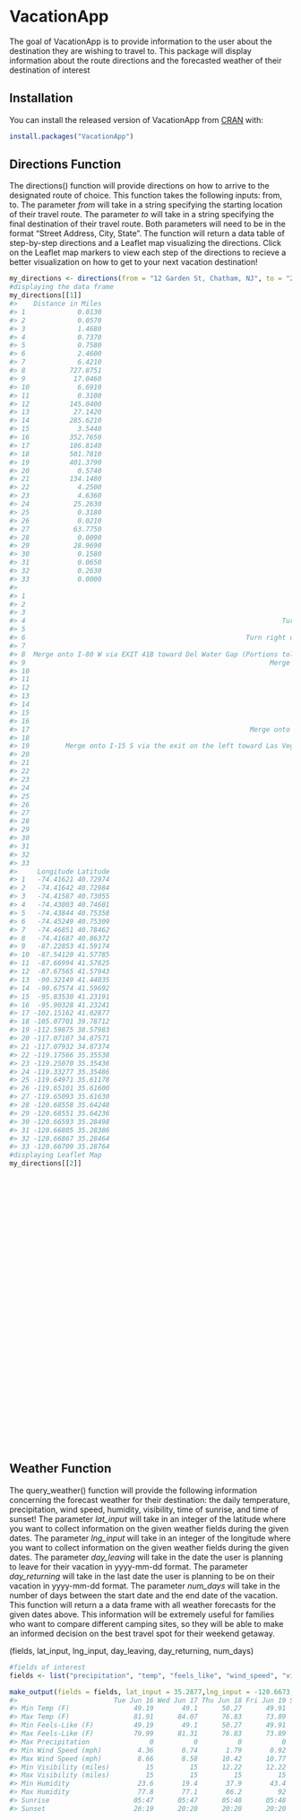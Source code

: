 VacationApp
================

<!-- README.md is generated from README.Rmd. Please edit that file -->

<!-- badges: start -->

<!-- badges: end -->

The goal of VacationApp is to provide information to the user about the
destination they are wishing to travel to. This package will display
information about the route directions and the forecasted weather of
their destination of interest

## Installation

You can install the released version of VacationApp from
[CRAN](https://CRAN.R-project.org) with:

``` r
install.packages("VacationApp")
```

## Directions Function

The directions() function will provide directions on how to arrive to
the designated route of choice. This function takes the following
inputs: from, to. The parameter *from* will take in a string specifying
the starting location of their travel route. The parameter *to* will
take in a string specifying the final destination of their travel route.
Both parameters will need to be in the format “Street Address, City,
State”. The function will return a data table of step-by-step directions
and a Leaflet map visualizing the directions. Click on the Leaflet map
markers to view each step of the directions to recieve a better
visualization on how to get to your next vacation
destination\!

``` r
my_directions <- directions(from = "12 Garden St, Chatham, NJ", to = "275 Lincoln St, San Luis Obispo, CA")
#displaying the data frame
my_directions[[1]]
#>    Distance in Miles
#> 1             0.0130
#> 2             0.0570
#> 3             1.4680
#> 4             0.7370
#> 5             0.7580
#> 6             2.4600
#> 7             6.4210
#> 8           727.8751
#> 9            17.0460
#> 10            6.6910
#> 11            0.3100
#> 12          145.0400
#> 13           27.1420
#> 14          285.6210
#> 15            3.5440
#> 16          352.7650
#> 17          186.8140
#> 18          501.7810
#> 19          401.3790
#> 20            0.5740
#> 21          134.1480
#> 22            4.2500
#> 23            4.6360
#> 24           25.2630
#> 25            0.3180
#> 26            0.0210
#> 27           63.7750
#> 28            0.0090
#> 29           28.9690
#> 30            0.1580
#> 31            0.0650
#> 32            0.2630
#> 33            0.0000
#>                                                                                                                                  Directions
#> 1                                                                                 Start out going northwest on Garden St toward Conger Ter.
#> 2                                                                                                               Turn right onto Conger Ter.
#> 3                                                                                              Turn left onto Southern Blvd/County Hwy-647.
#> 4                                                                Turn left onto Shunpike Rd/County Hwy-646. Continue to follow Shunpike Rd.
#> 5                                                                                               Turn left onto Loantaka Way/County Hwy-636.
#> 6                                                       Turn right onto Spring Valley Rd/County Hwy-601. Continue to follow County Hwy-601.
#> 7                                                                                              Merge onto I-287 N via the ramp on the left.
#> 8  Merge onto I-80 W via EXIT 41B toward Del Water Gap (Portions toll) (Passing through Pennsylvania and Ohio, then crossing into Indiana).
#> 9                                                             Merge onto I-80 W/I-94 W via EXIT 21 toward IN-51 S (Crossing into Illinois).
#> 10                                                                  Keep left to take I-80 W/I-294 N toward Wisconsin-Iowa (Portions toll).
#> 11                                                                                                        Take the I-80 W exit toward Iowa.
#> 12                                                                                                       Merge onto I-80 W (Portions toll).
#> 13                                                                                   Stay straight to go onto I-280 W (Crossing into Iowa).
#> 14                                                                            Merge onto I-80 W via the exit on the left toward Des Moines.
#> 15                                                                                               Stay straight to go onto I-80 (EXPRESS) W.
#> 16                                                                                I-80 (EXPRESS) W becomes I-80 W (Crossing into Nebraska).
#> 17                                                       Merge onto I-76 W via EXIT 102 on the left toward Denver (Crossing into Colorado).
#> 18                                                                                              I-76 W becomes I-70 W (Crossing into Utah).
#> 19         Merge onto I-15 S via the exit on the left toward Las Vegas (Passing through Arizona and Nevada, then crossing into California).
#> 20                                                                                     Take the CA-58 W exit, EXIT 179, toward Bakersfield.
#> 21                                                                                                                      Merge onto CA-58 W.
#> 22                                                                                                  Stay straight to go onto Stockdale Hwy.
#> 23                                                                                      Keep left at the fork to continue on Stockdale Hwy.
#> 24                                                                                                      Merge onto I-5 N toward Sacramento.
#> 25                                                                            Take the CA-46 exit, EXIT 278, toward Lost Hills/Paso Robles.
#> 26                                                                                Keep left to take the ramp toward Lost Hills/Paso Robles.
#> 27                                                                               Turn left onto Highway 46/CA-46. Continue to follow CA-46.
#> 28                                                                                                              Turn left to stay on CA-46.
#> 29                                                                                                                     Merge onto US-101 S.
#> 30                                                                                                       Take the Broad St exit, EXIT 202B.
#> 31                                                                                                  Turn slight right onto Broad St/CA-227.
#> 32                                                                      Turn right onto Lincoln Ave/CA-227. Continue to follow Lincoln Ave.
#> 33                                                                                                          275 LINCOLN AVE is on the left.
#>     Longitude Latitude
#> 1   -74.41621 40.72974
#> 2   -74.41642 40.72984
#> 3   -74.41587 40.73055
#> 4   -74.43003 40.74601
#> 5   -74.43844 40.75358
#> 6   -74.45249 40.75309
#> 7   -74.46851 40.78462
#> 8   -74.41687 40.86372
#> 9   -87.22853 41.59174
#> 10  -87.54120 41.57785
#> 11  -87.66994 41.57825
#> 12  -87.67565 41.57943
#> 13  -90.32149 41.44035
#> 14  -90.67574 41.59692
#> 15  -95.83530 41.23191
#> 16  -95.90328 41.23241
#> 17 -102.15162 41.02877
#> 18 -105.07701 39.78712
#> 19 -112.59875 38.57983
#> 20 -117.07107 34.87571
#> 21 -117.07932 34.87374
#> 22 -119.17566 35.35538
#> 23 -119.25070 35.35436
#> 24 -119.33277 35.35486
#> 25 -119.64971 35.61178
#> 26 -119.65101 35.61600
#> 27 -119.65093 35.61630
#> 28 -120.68558 35.64248
#> 29 -120.68551 35.64236
#> 30 -120.66593 35.28498
#> 31 -120.66805 35.28386
#> 32 -120.66867 35.28464
#> 33 -120.66709 35.28764
#displaying Leaflet Map
my_directions[[2]]
```

<!--html_preserve-->

<div id="htmlwidget-5754625c157244264399" class="leaflet html-widget" style="width:100%;height:480px;">

</div>

<script type="application/json" data-for="htmlwidget-5754625c157244264399">{"x":{"options":{"crs":{"crsClass":"L.CRS.EPSG3857","code":null,"proj4def":null,"projectedBounds":null,"options":{}}},"calls":[{"method":"addTiles","args":["//{s}.tile.openstreetmap.org/{z}/{x}/{y}.png",null,null,{"minZoom":0,"maxZoom":18,"tileSize":256,"subdomains":"abc","errorTileUrl":"","tms":false,"noWrap":false,"zoomOffset":0,"zoomReverse":false,"opacity":1,"zIndex":1,"detectRetina":false,"attribution":"&copy; <a href=\"http://openstreetmap.org\">OpenStreetMap<\/a> contributors, <a href=\"http://creativecommons.org/licenses/by-sa/2.0/\">CC-BY-SA<\/a>"}]},{"method":"addMarkers","args":[[40.729744,40.729839,40.730549,40.746014,40.753582,40.75309,40.784615,40.86372,41.591743,41.577854,41.578255,41.57943,41.440346,41.596916,41.231907,41.232407,41.02877,39.787117,38.579834,34.875713,34.873745,35.355377,35.354359,35.354855,35.611778,35.615997,35.616295,35.642483,35.642365,35.284985,35.283859,35.284641,35.28764],[-74.416214,-74.41642,-74.415871,-74.430031,-74.438438,-74.452492,-74.468513,-74.41687,-87.228531,-87.541199,-87.669945,-87.675652,-90.321487,-90.675735,-95.835304,-95.903282,-102.151619,-105.077011,-112.598755,-117.071068,-117.079323,-119.175659,-119.250702,-119.332771,-119.649712,-119.651009,-119.650925,-120.685577,-120.685509,-120.665932,-120.668045,-120.668671,-120.667091],null,null,null,{"interactive":true,"draggable":false,"keyboard":true,"title":"","alt":"","zIndexOffset":0,"opacity":1,"riseOnHover":false,"riseOffset":250},["Start out going northwest on Garden St toward Conger Ter.","Turn right onto Conger Ter.","Turn left onto Southern Blvd/County Hwy-647.","Turn left onto Shunpike Rd/County Hwy-646. Continue to follow Shunpike Rd.","Turn left onto Loantaka Way/County Hwy-636.","Turn right onto Spring Valley Rd/County Hwy-601. Continue to follow County Hwy-601.","Merge onto I-287 N via the ramp on the left.","Merge onto I-80 W via EXIT 41B toward Del Water Gap (Portions toll) (Passing through Pennsylvania and Ohio, then crossing into Indiana).","Merge onto I-80 W/I-94 W via EXIT 21 toward IN-51 S (Crossing into Illinois).","Keep left to take I-80 W/I-294 N toward Wisconsin-Iowa (Portions toll).","Take the I-80 W exit toward Iowa.","Merge onto I-80 W (Portions toll).","Stay straight to go onto I-280 W (Crossing into Iowa).","Merge onto I-80 W via the exit on the left toward Des Moines.","Stay straight to go onto I-80 (EXPRESS) W.","I-80 (EXPRESS) W becomes I-80 W (Crossing into Nebraska).","Merge onto I-76 W via EXIT 102 on the left toward Denver (Crossing into Colorado).","I-76 W becomes I-70 W (Crossing into Utah).","Merge onto I-15 S via the exit on the left toward Las Vegas (Passing through Arizona and Nevada, then crossing into California).","Take the CA-58 W exit, EXIT 179, toward Bakersfield.","Merge onto CA-58 W.","Stay straight to go onto Stockdale Hwy.","Keep left at the fork to continue on Stockdale Hwy.","Merge onto I-5 N toward Sacramento.","Take the CA-46 exit, EXIT 278, toward Lost Hills/Paso Robles.","Keep left to take the ramp toward Lost Hills/Paso Robles.","Turn left onto Highway 46/CA-46. Continue to follow CA-46.","Turn left to stay on CA-46.","Merge onto US-101 S.","Take the Broad St exit, EXIT 202B.","Turn slight right onto Broad St/CA-227.","Turn right onto Lincoln Ave/CA-227. Continue to follow Lincoln Ave.","275 LINCOLN AVE is on the left."],null,null,null,null,{"interactive":false,"permanent":false,"direction":"auto","opacity":1,"offset":[0,0],"textsize":"10px","textOnly":false,"className":"","sticky":true},null]},{"method":"addPolylines","args":[[[[{"lng":[-74.416214,-74.41642,-74.415871,-74.430031,-74.438438,-74.452492,-74.468513,-74.41687,-87.228531,-87.541199,-87.669945,-87.675652,-90.321487,-90.675735,-95.835304,-95.903282,-102.151619,-105.077011,-112.598755,-117.071068,-117.079323,-119.175659,-119.250702,-119.332771,-119.649712,-119.651009,-119.650925,-120.685577,-120.685509,-120.665932,-120.668045,-120.668671,-120.667091],"lat":[40.729744,40.729839,40.730549,40.746014,40.753582,40.75309,40.784615,40.86372,41.591743,41.577854,41.578255,41.57943,41.440346,41.596916,41.231907,41.232407,41.02877,39.787117,38.579834,34.875713,34.873745,35.355377,35.354359,35.354855,35.611778,35.615997,35.616295,35.642483,35.642365,35.284985,35.283859,35.284641,35.28764]}]]],null,null,{"interactive":true,"className":"","stroke":true,"color":"red","weight":5,"opacity":0.5,"fill":false,"fillColor":"red","fillOpacity":0.2,"smoothFactor":1,"noClip":false},null,null,null,{"interactive":false,"permanent":false,"direction":"auto","opacity":1,"offset":[0,0],"textsize":"10px","textOnly":false,"className":"","sticky":true},null]}],"setView":[[40.729744,-74.416214],15,[]],"limits":{"lat":[34.873745,41.596916],"lng":[-120.685577,-74.415871]}},"evals":[],"jsHooks":[]}</script>

<!--/html_preserve-->

## Weather Function

The query\_weather() function will provide the following information
concerning the forecast weather for their destination: the daily
temperature, precipitation, wind speed, humidity, visibility, time of
sunrise, and time of sunset\! The parameter *lat\_input* will take in an
integer of the latitude where you want to collect information on the
given weather fields during the given dates. The parameter *lng\_input*
will take in an integer of the longitude where you want to collect
information on the given weather fields during the given dates. The
parameter *day\_leaving* will take in the date the user is planning to
leave for their vacation in yyyy-mm-dd format. The parameter
*day\_returning* will take in the last date the user is planning to be
on their vacation in yyyy-mm-dd format. The parameter *num\_days* will
take in the number of days between the start date and the end date of
the vacation. This function will return a a data frame with all weather
forecasts for the given dates above. This information will be extremely
useful for families who want to compare different camping sites, so they
will be able to make an informed decision on the best travel spot for
their weekend getaway.

(fields, lat\_input, lng\_input, day\_leaving, day\_returning,
num\_days)

``` r
#fields of interest
fields <- list("precipitation", "temp", "feels_like", "wind_speed", "visibility", "humidity", "sunrise", "sunset") 

make_output(fields = fields, lat_input = 35.2877,lng_input = -120.6673, day_leaving = "2020-06-18", day_returning = "2020-06-20")
#>                        Tue Jun 16 Wed Jun 17 Thu Jun 18 Fri Jun 19 Sat Jun 20
#> Min Temp (F)                49.19       49.1      50.27      49.91      49.69
#> Max Temp (F)                81.91      84.07      76.83      73.89      76.73
#> Min Feels-Like (F)          49.19       49.1      50.27      49.91      49.69
#> Max Feels-Like (F)          79.99      81.31      76.83      73.89      76.73
#> Max Precipitation               0          0          0          0          0
#> Min Wind Speed (mph)         4.36       0.74       1.79       0.92       0.23
#> Max Wind Speed (mph)         8.66       8.58      10.42      10.77       9.76
#> Min Visibility (miles)         15         15      12.22      12.22      12.23
#> Max Visibility (miles)         15         15         15         15         15
#> Min Humidity                 23.6       19.4       37.9       43.4       39.2
#> Max Humidity                 77.8       77.1       86.2         92       89.7
#> Sunrise                     05:47      05:47      05:48      05:48      05:48
#> Sunset                      20:19      20:20      20:20      20:20      20:20
```
